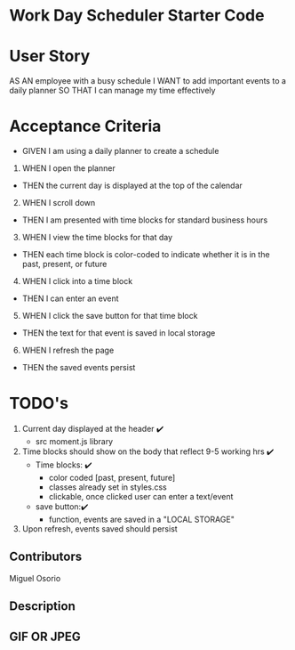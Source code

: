 # Work Day Scheduler Starter Code

# User Story
AS AN employee with a busy schedule
I WANT to add important events to a daily planner
SO THAT I can manage my time effectively

# Acceptance Criteria
* GIVEN I am using a daily planner to create a schedule
1. WHEN I open the planner
 - THEN the current day is displayed at the top of the calendar 
2. WHEN I scroll down
 - THEN I am presented with time blocks for standard business hours
3. WHEN I view the time blocks for that day
 - THEN each time block is color-coded to indicate whether it is in the past, present, or future
4. WHEN I click into a time block
 - THEN I can enter an event
5. WHEN I click the save button for that time block
 - THEN the text for that event is saved in local storage
6. WHEN I refresh the page
 - THEN the saved events persist

# TODO's
1. Current day displayed at the header ✔️
    - src moment.js library
2. Time blocks should show on the body that reflect 9-5 working hrs ✔️
    - Time blocks: ✔️
        - color coded [past, present, future]
        - classes already set in styles.css
        - clickable, once clicked user can enter a text/event
    - save button:✔️
        - function, events are saved in a "LOCAL STORAGE"
3. Upon refresh, events saved should persist 

## Contributors
Miguel Osorio

## Description


## GIF OR JPEG 